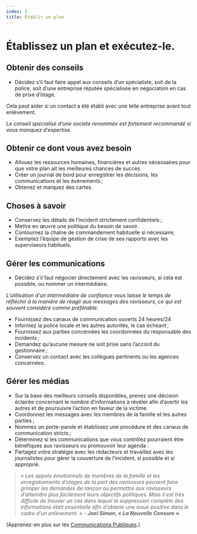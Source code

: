 ```yaml
---
index: 3
title: Établir un plan
---
```

# Établissez un plan et exécutez-le.

## Obtenir des conseils

*   Décidez s’il faut faire appel aux conseils d’un spécialiste, soit de la police, soit d’une entreprise réputée spécialisée en négociation en cas de prise d’otage.

Cela peut aider si un contact a été établi avec une telle entreprise avant tout enlèvement.

_Le conseil spécialisé d’une société renommée est fortement recommandé si vous manquez d’expertise._

## Obtenir ce dont vous avez besoin

*   Allouez les ressources humaines, financières et autres nécessaires pour que votre plan ait les meilleures chances de succès.
*   Créer un journal de bord pour enregistrer les décisions, les communications et les événements ;
*   Obtenez et marquez des cartes.

## Choses à savoir

*   Conservez les détails de l’incident strictement confidentiels ;
*   Mettre en œuvre une politique du besoin de savoir.
*   Contournez la chaîne de commandement habituelle si nécessaire;
*   Exemptez l’équipe de gestion de crise de ses rapports avec les superviseurs habituels.

## Gérer les communications

*   Décidez s’il faut négocier directement avec les ravisseurs, si cela est possible, ou nommer un intermédiaire.

_L’utilisation d’un intermédiaire de confiance vous laisse le temps de réfléchir à la manière de réagir aux messages des ravisseurs, ce qui est souvent considéré comme préférable._

*   Fournissez des canaux de communication ouverts 24 heures/24
*   Informez la police locale et les autres autorités, le cas échéant ;
*   Fournissez aux parties concernées les coordonnées du responsable des incidents ;
*   Demandez qu’aucune mesure ne soit prise sans l’accord du gestionnaire ;
*   Conservez un contact avec les collègues pertinents ou les agences concernées.

## Gérer les médias

*   Sur la base des meilleurs conseils disponibles, prenez une décision éclairée concernant le nombre d’informations à révéler afin d’avertir les autres et de poursuivre l’action en faveur de la victime.
*   Coordonnez les messages avec les membres de la famille et les autres parties ; 
*   Nommez un porte-parole et établissez une procédure et des canaux de communication stricts ;
*   Déterminez si les communications que vous contrôlez pourraient être bénéfiques aux ravisseurs ou promouvoir leur agenda :
*   Partagez votre stratégie avec les rédacteurs et travaillez avec les journalistes pour gérer la couverture de l’incident, si possible et si approprié.

> *« Les appels émotionnels de membres de la famille et les enregistrements d’otages de la part des ravisseurs peuvent faire grimper les demandes de rançon ou permettre aux ravisseurs d’atteindre plus facilement leurs objectifs politiques. Mais il est très difficile de trouver un cas dans lequel la suppression complète des informations était essentielle afin d’obtenir une issue positive dans le cadre d’un enlèvement. » - **Joel Simon, « La Nouvelle Censure »**.*

(Apprenez-en plus sur les [Communications Publiques](umbrella://work/public-communications).)
